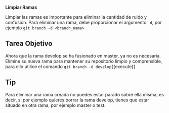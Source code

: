 **Limpiar Ramas**

Limpiar las ramas es importante para eliminar la cantidad de ruido y confusión. Para eliminar una rama, debe proporcionar el argumento `-d`, por ejemplo `git branch -d <branch_name>`

## Tarea Objetivo

Ahora que la rama develop se ha fusionado en master, ya no es necesaria. Elimine su nueva rama para mantener su repositorio limpio y comprensible, para ello utilice el comando `git branch -d develop`{{execute}}

## Tip

Para eliminar una rama creada no puedes estar parado sobre ella misma, es decir, si por ejemplo quieres borrar la rama develop, tienes que estar situado en otra rama, por ejemplo master o test.






